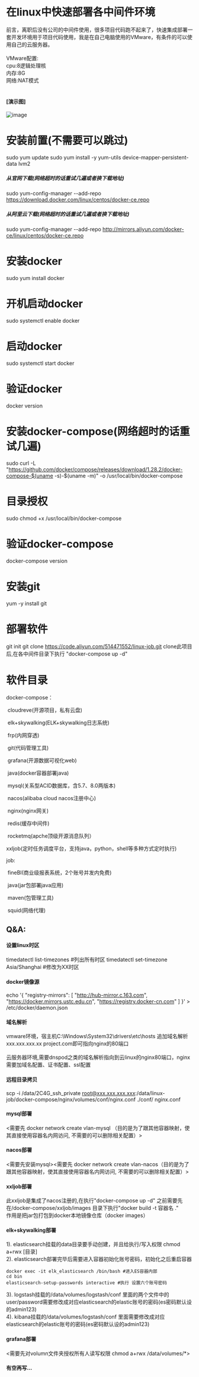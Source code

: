 # 在linux中快速部署各中间件环境
前言，离职后没有公司的中间件使用，很多项目代码跑不起来了，快速集成部署一套开发环境用于项目代码使用，我是在自己电脑使用的VMware，有条件的可以使用自己的云服务器。
<br/><br/>VMware配置:<br/>cpu:8逻辑处理核<br/>内存:8G<br/>网络:NAT模式
<br/><br/> 

#### [演示图]
![image](https://raw.githubusercontent.com/chengjiaxiongkf/linux-job/master/img/all.jpg)
# 安装前置(不需要可以跳过)
sudo yum update
sudo yum install -y yum-utils device-mapper-persistent-data lvm2
##### 从官网下载(网络超时的话重试几遍或者换下载地址)
sudo yum-config-manager --add-repo https://download.docker.com/linux/centos/docker-ce.repo
##### 从阿里云下载(网络超时的话重试几遍或者换下载地址)
sudo yum-config-manager --add-repo http://mirrors.aliyun.com/docker-ce/linux/centos/docker-ce.repo
# 安装docker
sudo yum install docker
# 开机启动docker
sudo systemctl enable docker
# 启动docker
sudo systemctl start docker
# 验证docker
docker version
# 安装docker-compose(网络超时的话重试几遍)
sudo curl -L "https://github.com/docker/compose/releases/download/1.28.2/docker-compose-$(uname -s)-$(uname -m)" -o /usr/local/bin/docker-compose
# 目录授权
sudo chmod +x /usr/local/bin/docker-compose
# 验证docker-compose
docker-compose version

# 安装git
yum -y install git

# 部署软件
git init
git clone https://code.aliyun.com/514471552/linux-job.git
clone此项目后,在各中间件目录下执行 "docker-compose up -d"

# 软件目录

docker-compose：

​		cloudreve(开源项目，私有云盘)

​		elk+skywalking(ELK+skywalking日志系统)

​		frp(内网穿透)

​		git(代码管理工具)

​		grafana(开源数据可视化web)

​		java(docker容器部署java)

​		mysql(关系型ACID数据库，含5.7、8.0两版本)

​		nacos(alibaba cloud nacos注册中心)

​		nginx(nginx网关)

​		redis(缓存中间件)

​		rocketmq(apche顶级开源消息队列）

​		xxljob(定时任务调度平台，支持java，python，shell等多种方式定时执行)

job:

​		fineBI(商业级报表系统，2个账号并发内免费)

​		java(jar包部署java应用)

​		maven(包管理工具)

​		squid(网络代理)

## Q&A:
#### 设置linux时区
timedatectl list-timezones  #列出所有时区
timedatectl set-timezone Asia/Shanghai #修改为XX时区
#### docker镜像源
echo '{
     "registry-mirrors": [
         "http://hub-mirror.c.163.com",
         "https://docker.mirrors.ustc.edu.cn",
         "https://registry.docker-cn.com"
     ]
}' > /etc/docker/daemon.json
#### 域名解析
vmware环境，宿主机C:\Windows\System32\drivers\etc\hosts 追加域名解析xxx.xxx.xxx.xx project.com即可指向nginx的80端口<br/>
<br/>云服务器环境,需要dnspod之类的域名解析指向到云linux的nginx80端口，nginx需要加域名配置、证书配置、ssl配置

#### 远程目录拷贝
scp -i /data/2C4G_ssh_private root@xxx.xxx.xxx.xxx:/data/linux-job/docker-compose/nginx/volumes/conf/nginx.conf ./conf/
nginx.conf

#### mysql部署
<需要先 docker network create vlan-mysql （目的是为了跟其他容器映射，使其直接使用容器名内网访问, 不需要的可以删除相关配置）>

#### nacos部署
<需要先安装mysql><需要先 docker network create vlan-nacos（目的是为了跟其他容器映射，使其直接使用容器名内网访问, 不需要的可以删除相关配置）>

#### xxljob部署
此xxljob是集成了nacos注册的,在执行"docker-compose up -d" 之前需要先在/docker-compose/xxljob/images 目录下执行"docker build -t 容器名 ."
<br/>作用是把jar包打包到docker本地镜像仓库（docker images）

#### elk+skywalking部署
1). elasticsearch挂载的data目录要手动创建，并且给执行/写入权限 chmod a+rwx [目录]<br/>
2). elasticsearch部署完毕后需要进入容器初始化账号密码，初始化之后重启容器

    docker exec -it elk_elasticsearch /bin/bash #进入ES容器内部
    cd bin
    elasticsearch-setup-passwords interactive #执行 设置六个账号密码

3). logstash挂载的/data/volumes/logstash/conf 里面的两个文件中的user/password需要修改成对应elasticsearch的elastic账号的密码(es密码默认设的admin123)<br/>
4). kibana挂载的/data/volumes/logstash/conf 里面需要修改成对应elasticsearch的elastic账号的密码(es密码默认设的admin123)<br/>

#### grafana部署
<需要先对volumn文件夹授权所有人读写权限 chmod a+rwx /data/volumes/*>

#### 有空再写...
